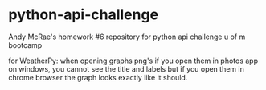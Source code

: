 # python-api-challenge
Andy McRae's homework #6 repository for python api challenge u of m bootcamp

for WeatherPy: when opening graphs png's if you open them in photos app on windows, you cannot see the title
and labels but if you open them in chrome browser the graph looks exactly like it should.
